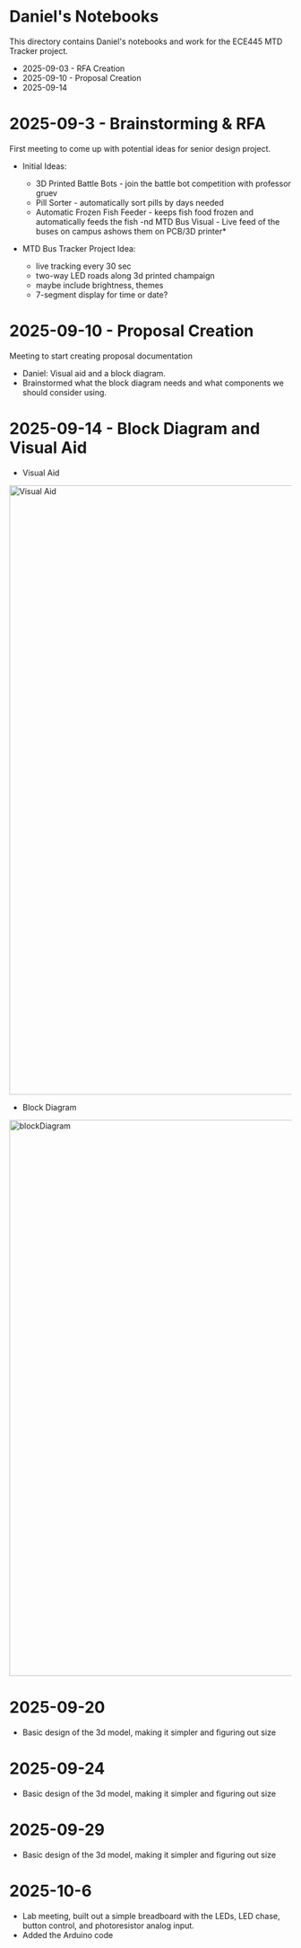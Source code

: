 # Daniel's Notebooks

This directory contains Daniel's notebooks and work for the ECE445 MTD Tracker project.

- 2025-09-03 - RFA Creation
- 2025-09-10 - Proposal Creation
- 2025-09-14
# 2025-09-3 - Brainstorming & RFA
First meeting to come up with potential ideas for senior design project.
- Initial Ideas:
  - 3D Printed Battle Bots - join the battle bot competition with professor gruev
  - Pill Sorter - automatically sort pills by days needed
  - Automatic Frozen Fish Feeder - keeps fish food frozen and automatically feeds the fish
  -nd  MTD Bus Visual - Live feed of the buses on campus ashows them on PCB/3D printer*

- MTD Bus Tracker Project Idea:
  - live tracking every 30 sec
  - two-way LED roads along 3d printed champaign
  - maybe include brightness, themes
  - 7-segment display for time or date?
  
# 2025-09-10 - Proposal Creation
Meeting to start creating proposal documentation
- Daniel: Visual aid and a block diagram.
- Brainstormed what the block diagram needs and what components we should consider using.

# 2025-09-14 - Block Diagram and Visual Aid
- Visual Aid
<img width="1963" height="1085" alt="Visual Aid" src="https://github.com/user-attachments/assets/c3b8065c-8ae2-4509-9d80-4cafc5b8311a" />
  
- Block Diagram
<img width="1825" height="990" alt="blockDiagram" src="https://github.com/user-attachments/assets/52fb0858-e097-4e3f-a9e4-11ddf0b8d9f6" />

# 2025-09-20
- Basic design of the 3d model, making it simpler and figuring out size
  
# 2025-09-24
- Basic design of the 3d model, making it simpler and figuring out size

# 2025-09-29
- Basic design of the 3d model, making it simpler and figuring out size

# 2025-10-6 
- Lab meeting, built out a simple breadboard with the LEDs, LED chase, button control, and photoresistor analog input.
- Added the Arduino code
  


